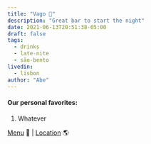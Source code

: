 ```yaml
---
title: "Vago 🥃"
description: "Great bar to start the night"
date: 2021-06-13T20:51:38-05:00
draft: false
tags:
  - drinks
  - late-nite
  - são-bento
livedin:
  - lisbon
author: "Abe"
---
```


#### Our personal favorites:

1. Whatever

[Menu](https://www.instagram.com/vago.lisboa/?hl=en) 📖  |  [Location](https://g.page/betterhalfbar?share) 🌎
